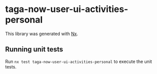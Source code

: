 # taga-now-user-ui-activities-personal

This library was generated with [Nx](https://nx.dev).

## Running unit tests

Run `nx test taga-now-user-ui-activities-personal` to execute the unit tests.
